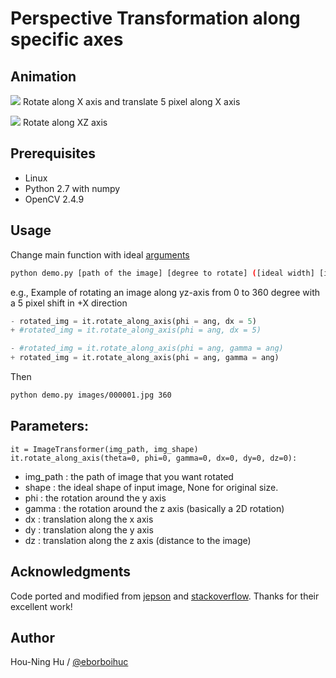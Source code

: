# Perspective Transformation along specific axes

## Animation

![](example/rotate_x_dx5.gif)
Rotate along X axis and translate 5 pixel along X axis

![](example/rotate_xz.gif)
Rotate along XZ axis

## Prerequisites

- Linux
- Python 2.7 with numpy
- OpenCV 2.4.9

## Usage

Change main function with ideal [arguments](#parameters)

```bash
python demo.py [path of the image] [degree to rotate] ([ideal width] [ideal height])
```
e.g.,
Example of rotating an image along yz-axis from 0 to 360 degree with a 5 pixel shift in +X direction
```python
- rotated_img = it.rotate_along_axis(phi = ang, dx = 5)
+ #rotated_img = it.rotate_along_axis(phi = ang, dx = 5)

- #rotated_img = it.rotate_along_axis(phi = ang, gamma = ang)
+ rotated_img = it.rotate_along_axis(phi = ang, gamma = ang)
```
Then
```bash
python demo.py images/000001.jpg 360
```

## Parameters:

```
it = ImageTransformer(img_path, img_shape)
it.rotate_along_axis(theta=0, phi=0, gamma=0, dx=0, dy=0, dz=0):
```

- img_path  : the path of image that you want rotated
- shape     : the ideal shape of input image, None for original size.
- phi       : the rotation around the y axis
- gamma     : the rotation around the z axis (basically a 2D rotation)
- dx        : translation along the x axis
- dy        : translation along the y axis
- dz        : translation along the z axis (distance to the image)


## Acknowledgments

Code ported and modified from [jepson](http://jepsonsblog.blogspot.tw/2012/11/rotation-in-3d-using-opencvs.html) and [stackoverflow](http://stackoverflow.com/questions/17087446/how-to-calculate-perspective-transform-for-opencv-from-rotation-angles). Thanks for their excellent work!

## Author

Hou-Ning Hu / [@eborboihuc](https://eborboihuc.github.io/)
